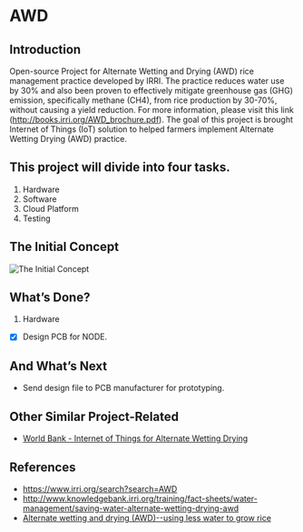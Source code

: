 # AWD

## Introduction
Open-source Project for Alternate Wetting and Drying (AWD) rice management practice developed by IRRI. The practice reduces water use by 30%   and also been proven to effectively mitigate greenhouse gas (GHG) emission, specifically methane (CH4), from rice production by 30-70%, without causing a yield reduction. For more information, please visit this link (http://books.irri.org/AWD_brochure.pdf). The goal of this project is brought Internet of Things (IoT) solution to helped farmers implement Alternate Wetting Drying (AWD) practice. 

## This project will divide into four tasks.
1. Hardware
2. Software
3. Cloud Platform
4. Testing

## The Initial Concept
 ![The Initial Concept](https://user-images.githubusercontent.com/95273257/196202245-da3aa493-c53e-4fc8-81a8-8ad31a99b625.jpg)
 
## What’s Done?
1. Hardware
- [x] Design PCB for NODE.
  
## And What’s Next
- Send design file to PCB manufacturer for prototyping.
 
  
## Other Similar Project-Related
- [World Bank - Internet of Things for Alternate Wetting Drying](https://www.youtube.com/watch?v=r0FpddlDLxQ)
 
  
## References
- https://www.irri.org/search?search=AWD 
- http://www.knowledgebank.irri.org/training/fact-sheets/water-management/saving-water-alternate-wetting-drying-awd 
- [Alternate wetting and drying (AWD)--using less water to grow rice](https://www.youtube.com/watch?v=tfKWKfagfFs)

